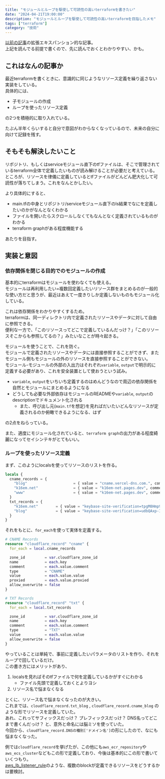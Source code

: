 ```yaml
---
title: "モジュールとループを駆使して可読性の高いterraformを書きたい"
date: "2024-04-21T19:00:00"
description: "モジュールとループを駆使して可読性の高いterraformを目指したメモ"
tags: ["terraform"]
category: "技術"
---
```


[以前の記事](/posts/qiita-terraform-directory-structure-with-multiple-envs)の拡張エキスパンション的な記事。  
上記を読んでる前提で書くので、先に読んでおくとわかりやすい、かも。  


## これはなんの記事か
最近terraformを書くときに、意識的に同じようなリソース定義を繰り返さない実装をしている。  
具体的には、

- 子モジュールの作成
- ループを使ったリソース定義

の2つを積極的に取り入れている。  

たぶん半年くらいすると自分で意図がわからなくなっているので、未来の自分に向けて記録を残す。  

## そもそも解決したいこと
リポジトリ、もしくはserviceモジュール直下のtfファイルは、そこで管理されているterraform全体で定義したいものが読み解けることが必要だと考えている。  
ところが、リソースを律儀に定義しているとtfファイルがどんどん肥大化して可読性が落ちてしまう。これをなんとかしたい。  

より具体的にすると、

- main.tfの中身とリポジトリ/serviceモジュール直下のls結果でなにを定義したいのかがなんとなくわかる
- ファイルを開いたらスクロールしなくてもなんとなく定義されているものがわかる
- terraform graphがある程度機能する

あたりを目指す。  

## 実装と意図
### 依存関係を閉じる目的でのモジュールの作成
基本的にterraformはモジュールを使わなくても使える。  
モジュールは再利用したい=複数回定義したいリソース群をまとめるのが一般的な使い方だと思うが、最近はあえて一度きりしか定義しないものもモジュール化している。  

これは依存関係をわかりやすくするため。  
terraformは、同一ディレクトリ内で定義されたリソースやデータに対して自由に参照できる。  
便利な一方で、「このリソースってどこで定義しているんだっけ？」「このリソースそこからも参照してるの？」みたいなことが時々起きる。  

モジュールを使うことで、これを防ぐ。  
モジュールで定義されたリソースやデータには直接参照することができず、またモジュール側もモジュールの外のリソースを直接参照することができない。  
モジュール-モジュールの外部の入出力はそれぞれ`variable`, `output`で明示的に定義する必要があり、これを安全装置として使おうという試み。  

- `variable`, `output`をいちいち定義するのはめんどうなので周辺の依存関係を自然とモジュールにまとめるようになる  
- どうしても必要な外部依存はモジュールのREADMEや`variable`, `output`のdescriptionでドキュメント化される
  - また、呼び出し元(`main.tf`を想定)を見ればだいたいどんなリソースが定義されるのか俯瞰できるようになる、はず

の2点をねらっている。  

また、適度にモジュール化されていると、`terraform graph`の出力がある程度綺麗になってセイシンテキがとてもいい。  

### ループを使ったリソース定義
まず、このようにlocalsを使ってリソースのリストを作る。

```terraform
locals {
  cname_records = {
    "blog"                     = { value = "cname.vercel-dns.com.", comment = "blog on Vercel", proxied = false }
    "k16em.net"                = { value = "k16em-net.pages.dev", comment = "LP on Cloudflare Pages / using CNAME flattening", proxied = true }
    "www"                      = { value = "k16em-net.pages.dev", comment = "LP on Cloudflare Pages", proxied = true }
  }
  txt_records = {
    "k16em.net"        = { value = "keybase-site-verification=tpgM8Hmp9bkePa9j-qMD7G_Hy1KoCkpEgPi_OQVqzW8", comment = "for keybase" }
    "blog"             = { value = "keybase-site-verification=udbQAxp-I1L3AHezcTnOAXhSPpq_CbLz1P9KCj9lkfo", comment = "for keybase" }
  }
}
```

それをもとに、`for_each`を使って実体を定義する。

```terraform
# CNAME Records
resource "cloudflare_record" "cname" {
  for_each = local.cname_records

  zone_id         = var.cloudflare_zone_id
  name            = each.key
  comment         = each.value.comment
  type            = "CNAME"
  value           = each.value.value
  proxied         = each.value.proxied
  allow_overwrite = false
}

# TXT Records
resource "cloudflare_record" "txt" {
  for_each = local.txt_records

  zone_id         = var.cloudflare_zone_id
  name            = each.key
  comment         = each.value.comment
  type            = "TXT"
  value           = each.value.value
  allow_overwrite = false
}
```

やっていることは単純で、事前に定義したいパラメータのリストを作り、それをループで回しているだけ。  
この書き方にはメリットがあり、

1. localsを見ればそのtfファイルで何を定義しているかがすぐにわかる
    - ファイル先頭で定義しておくとよりヨシ
1. リソース名で悩まなくなる

とくに、リソース名で悩まなくなったのが大きい。  
これまでは、`cloudflare_record.txt_blog` , `cloudflare_record.cname_blog` のような形でリソースを定義していた。  
あれ、これってサフィックスだっけ？ プレフィックスだっけ？ DNS名ってどこまで書くんだっけ？ と、意外と命名には脳ミソを使っていた。  
今回から、`cloudflare_record.DNSの種別['ドメイン名']`の形にしたので、なにも悩まなくなった。  

例では`cloudflare_record`を挙げたが、この他にも`aws_ecr_repository`や`aws_ecs_cluster`などもこの形で定義しており、今後は基本的にこの形で書いていくつもり。  
[aws_lb_listener_rule](https://registry.terraform.io/providers/hashicorp/aws/latest/docs/resources/lb_listener_rule)のような、複数のblockが定義できるリソースをどうするかは要検討。  

